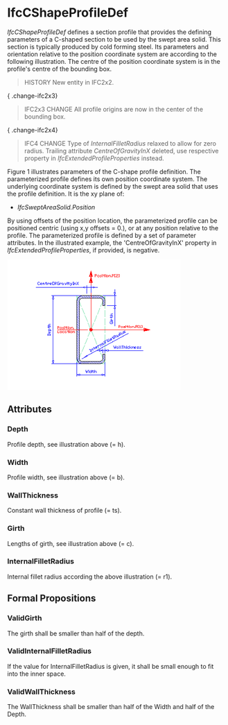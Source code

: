 # IfcCShapeProfileDef

_IfcCShapeProfileDef_ defines a section profile that provides the defining parameters of a C-shaped section to be used by the swept area solid. This section is typically produced by cold forming steel. Its parameters and orientation relative to the position coordinate system are according to the following illustration. The centre of the position coordinate system is in the profile's centre of the bounding box.

> HISTORY  New entity in IFC2x2.

{ .change-ifc2x3}
> IFC2x3 CHANGE  All profile origins are now in the center of the bounding box.

{ .change-ifc2x4}
> IFC4 CHANGE  Type of _InternalFilletRadius_ relaxed to allow for zero radius. Trailing attribute _CentreOfGravityInX_ deleted, use respective property in _IfcExtendedProfileProperties_ instead.

Figure 1 illustrates parameters of the C-shape profile definition. The parameterized profile defines its own position coordinate system. The underlying coordinate system is defined by the swept area solid that uses the profile definition. It is the xy plane of:

* _IfcSweptAreaSolid.Position_

By using offsets of the position location, the parameterized profile can be positioned centric (using x,y offsets = 0.), or at any position relative to the profile. The parameterized profile is defined by a set of parameter attributes. In the illustrated example, the 'CentreOfGravityInX' property in _IfcExtendedProfileProperties_, if provided, is negative.

!["C-shape profile"](../../../../figures/ifccshapeprofiledef.gif "Figure 1 &mdash; C-shape profile")

## Attributes

### Depth
Profile depth, see illustration above (= h).

### Width
Profile width, see illustration above (= b).

### WallThickness
Constant wall thickness of profile (= ts).

### Girth
Lengths of girth, see illustration above (= c).

### InternalFilletRadius
Internal fillet radius according the above illustration (= r1).

## Formal Propositions

### ValidGirth
The girth shall be smaller than half of the depth.

### ValidInternalFilletRadius
If the value for InternalFilletRadius is given, it shall be small enough to fit into the inner space.

### ValidWallThickness
The WallThickness shall be smaller than half of the Width and half of the Depth.
